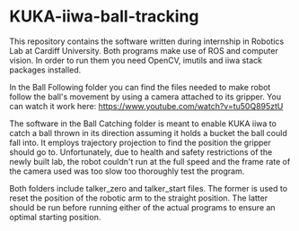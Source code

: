 # KUKA-iiwa-ball-tracking

This repository contains the software written during internship in Robotics Lab at Cardiff University. Both programs make use of ROS and computer vision. In order to run them you need OpenCV, imutils and iiwa stack packages installed.

In the Ball Following folder you can find the files needed to make robot follow the ball's movement by using a camera attached to its gripper. You can watch it work here:
https://www.youtube.com/watch?v=tu50Q895ztU

The software in the Ball Catching folder is meant to enable KUKA iiwa to catch a ball thrown in its direction assuming it holds a bucket the ball could fall into. It employs trajectory projection to find the position the gripper should go to. Unfortunately, due to health and safety restrictions of the newly built lab, the robot couldn't run at the full speed and the frame rate of the camera used was too slow too thoroughly test the program.

Both folders include talker_zero and talker_start files. The former is used to reset the position of the robotic arm to the straight position. The latter should be run before running either of the actual programs to ensure an optimal starting position.
